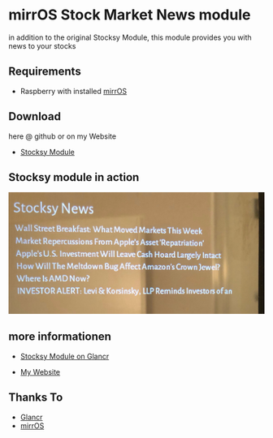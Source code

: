 # mirrOS Stock Market News module

in addition to the original Stocksy Module, this module provides you with news to your stocks

## Requirements

* Raspberry with installed [mirrOS](https://glancr.de/mirr-os/)

## Download

here @ github or on my Website
* [Stocksy Module](http://alexanderdeutsch.de/stocksy)

## Stocksy module in action

![Preview](assets/stocksy_preview.jpeg)

## more informationen
* [Stocksy Module on Glancr](https://glancr.de/module/news/stocksy/)

* [My Website](http://alexanderdeutsch.de)

## Thanks To

* [Glancr](https://glancr.de)
* [mirrOS](https://glancr.de/#mirr_os)

